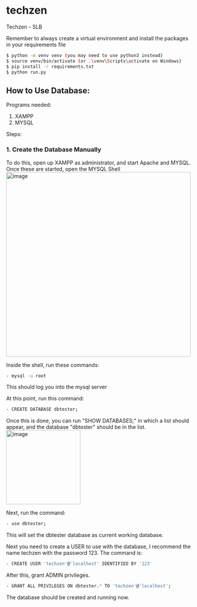 # techzen
Techzen - SLB 


Remember to always create a virtual environment and install the packages in your requirements file

```bash
$ python -m venv venv (you may need to use python3 instead)
$ source venv/bin/activate (or .\venv\Scripts\activate on Windows)
$ pip install -r requirements.txt 
$ python run.py
```

## How to Use Database:

Programs needed: 
1. XAMPP
2. MYSQL

Steps:

### 1. Create the Database Manually
To do this, open up XAMPP as administrator, and start Apache and MYSQL.
Once these are started, open the MYSQL Shell
<img width="497" alt="image" src="https://user-images.githubusercontent.com/53978750/160508813-410a7057-42f5-4939-b1b3-4ecb534706eb.png">

Inside the shell, run these commands:
```bash
- mysql -u root
```
This should log you into the mysql server

At this point, run this command:
```bash
- CREATE DATABASE dbtester;
```

Once this is done, you can run "SHOW DATABASES;" in which a list should appear, and the database "dbtester" should be in the list.
<img width="200" alt="image" src="https://user-images.githubusercontent.com/53978750/160509059-891113b5-710a-429e-a24a-6d2f50eef3d7.png">

Next, run the command:
```bash
- use dbtester;
```
This will set the dbtester database as current working database.

Next you need to create a USER to use with the database, I recommend the name techzen with the password 123. The command is:
```bash
- CREATE USER 'techzen'@'localhost' IDENTIFIED BY '123'
```

After this, grant ADMIN privileges.
```bash
- GRANT ALL PRIVILEGES ON dbtester.* TO 'techzen'@'localhost';
```

The database should be created and running now.
